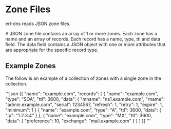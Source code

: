 # Zone Files

erl-dns reads JSON zone files.

A JSON zone file contains an array of 1 or more zones. Each zone has a name and an array of records. Each record has a name, type, ttl and data field. The data field contains a JSON object with one or more attributes that are appropriate for the specific record type.

## Example Zones

The follow is an example of a collection of zones with a single zone in the collection.

'''json
    [{
      "name": "example.com",
      "records": [
        {
          "name": "example.com",
          "type": "SOA",
          "ttl": 3600,
          "data": {
            "mname": "ns1.example.com",
            "rname": "admin.example.com",
            "serial": 1234567,
            "refresh": 1,
            "retry": 1,
            "expire": 1,
            "minimum": 1
          }
        {
          "name": "example.com",
          "type": "A",
          "ttl": 3600,
          "data": {
            "ip": "1.2.3.4"
          }
        },
        {
          "name": "example.com",
          "type": "MX",
          "ttl": 3600,
          "data": {
            "preference": 10,
            "exchange": "mail.example.com"
          }
        }
      ]
    }]
'''

